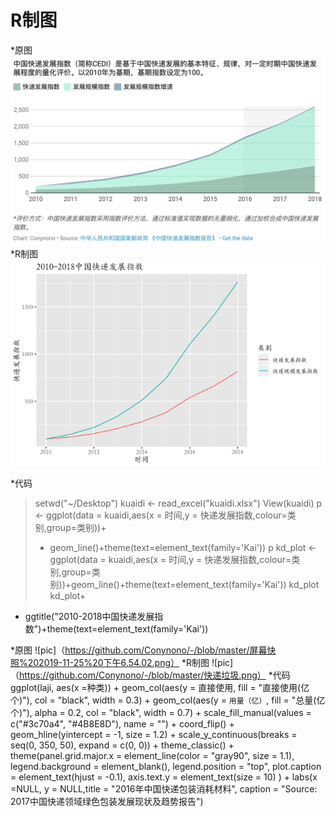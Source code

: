 # R制图
*原图
![pic](https://github.com/Conynono/-/blob/master/屏幕快照%202019-10-28%2019.18.16.png)  
*R制图
![pic](https://github.com/Conynono/-/blob/master/中国快递发展指数.png)  

*代码
>setwd("~/Desktop")
>kuaidi <- read_excel("kuaidi.xlsx")
>View(kuaidi)
>p <- ggplot(data = kuaidi,aes(x = 时间,y = 快递发展指数,colour=类别,group=类别))+
>+ geom_line()+theme(text=element_text(family='Kai'))
>p
>kd_plot <-ggplot(data = kuaidi,aes(x = 时间,y = 快递发展指数,colour=类别,group=类别))+geom_line()+theme(text=element_text(family='Kai'))
>kd_plot
>kd_plot+
+ ggtitle("2010-2018中国快递发展指数")+theme(text=element_text(family='Kai'))

*原图
![pic]（https://github.com/Conynono/-/blob/master/屏幕快照%202019-11-25%20下午6.54.02.png）
*R制图
![pic]（https://github.com/Conynono/-/blob/master/快递垃圾.png）
*代码
ggplot(laji, aes(x =种类)) + 
  geom_col(aes(y = 直接使用, fill = "直接使用(亿个)"), col = "black", width = 0.3) + 
  geom_col(aes(y = `用量（亿）`, fill = "总量(亿个)"), alpha = 0.2, col = "black", width = 0.7) + 
  scale_fill_manual(values = c("#3c70a4", "#4B8E8D"), name = "") + 
  coord_flip() + 
  geom_hline(yintercept = -1, size = 1.2) + 
  scale_y_continuous(breaks = seq(0, 350, 50), expand = c(0, 0)) + 
  theme_classic() + 
  theme(panel.grid.major.x = element_line(color = "gray90", size = 1.1),
        legend.background = element_blank(),
        legend.position = "top", plot.caption = element_text(hjust = -0.1),
        axis.text.y = element_text(size = 10)
        ) + 
  labs(x =NULL, y = NULL,title = "2016年中国快递包装消耗材料",
       caption = "Source: 2017中国快递领域绿色包装发展现状及趋势报告")
